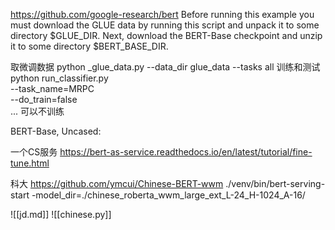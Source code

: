 https://github.com/google-research/bert
Before running this example you must download the GLUE data by running this script and unpack it to some directory $GLUE_DIR. Next, download the BERT-Base checkpoint and unzip it to some directory $BERT_BASE_DIR.

取微调数据 python _glue_data.py --data_dir glue_data --tasks all
训练和测试 python run_classifier.py \
--task_name=MRPC \
--do_train=false \
...
可以不训练

BERT-Base, Uncased:

一个CS服务
https://bert-as-service.readthedocs.io/en/latest/tutorial/fine-tune.html

科大
https://github.com/ymcui/Chinese-BERT-wwm
./venv/bin/bert-serving-start -model_dir=./chinese_roberta_wwm_large_ext_L-24_H-1024_A-16/

![[jd.md]]
![[chinese.py]]